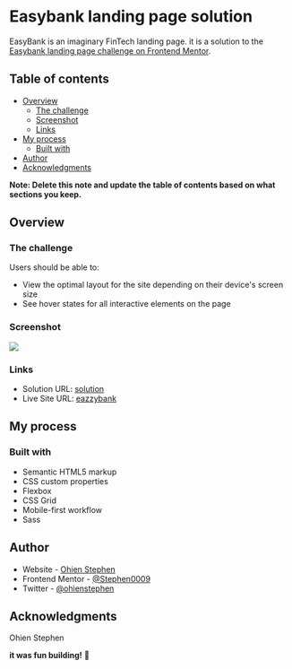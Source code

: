 # Easybank landing page solution

EasyBank is an imaginary FinTech landing page. it is a solution to the [Easybank landing page challenge on Frontend Mentor](https://www.frontendmentor.io/challenges/easybank-landing-page-WaUhkoDN).

## Table of contents

- [Overview](#overview)
  - [The challenge](#the-challenge)
  - [Screenshot](#screenshot)
  - [Links](#links)
- [My process](#my-process)
  - [Built with](#built-with)
- [Author](#author)
- [Acknowledgments](#acknowledgments)

**Note: Delete this note and update the table of contents based on what sections you keep.**

## Overview

### The challenge

Users should be able to:

- View the optimal layout for the site depending on their device's screen size
- See hover states for all interactive elements on the page

### Screenshot

![](./screenshot.jpg)


### Links

- Solution URL: [solution](https://www.frontendmentor.io/solutions/easybank-landing-page-96pVcBHh_)
- Live Site URL: [eazzybank](https://eazzybank.netlify.app/)

## My process

### Built with

- Semantic HTML5 markup
- CSS custom properties
- Flexbox
- CSS Grid
- Mobile-first workflow
- Sass


## Author

- Website - [Ohien Stephen](https://https://ohienstephen.github.io)
- Frontend Mentor - [@Stephen0009](https://www.frontendmentor.io/profile/Stephen0009)
- Twitter - [@ohienstephen](https://www.twitter.com/ohienstephen)


## Acknowledgments

Ohien Stephen

**it was fun building!** 🚀
